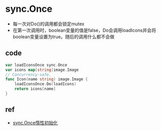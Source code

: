 # sync.Once
+ 每一次对Do()的调用都会锁定mutex
+ 在第一次调用时，boolean变量的值是false，Do会调用loadIcons并会将boolean变量设置为true。随后的调用什么都不会做

## code
```go
var loadIconsOnce sync.Once
var icons map[string]image.Image
// Concurrency-safe.
func Icon(name string) image.Image {
    loadIconsOnce.Do(loadIcons)
    return icons[name]
}
```

## ref
+ [sync.Once惰性初始化](https://docs.hacknode.org/gopl-zh/ch9/ch9-05.html)